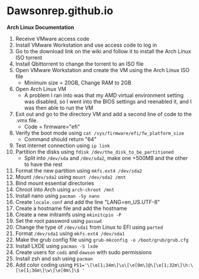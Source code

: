 # Dawsonrep.github.io
**Arch Linux Documentation**

1. Receive VMware access code
2. Install VMware Workstation and use access code to log in
3. Go to the download link on the wiki and follow it to install the Arch Linux ISO torrent
4. Install Qbittorrent to change the torrent to an ISO file
5. Open VMware Workstation and create the VM using the Arch Linux ISO file
   - Minimum size = 20GB, Change RAM to 2GB
6. Open Arch Linux VM
   - A problem I ran into was that my AMD virtual environment setting was disabled, so I went into the BIOS settings and reenabled it, and I was then able to run the VM
7. Exit out and go to the directory VM and add a second line of code to the .vmx file.
   - Code = firmware="efi"
8. Verify the boot mode using `cat /sys/firmware/efi/fw_platform_size`
   - Command should return "64"
9. Test internet connection using `ip link`
10. Partition the disks using `fdisk /dev/the_disk_to_be_partitioned`
    - Split into `/dev/sda` and `/dev/sda2`, make one +500MB and the other to have the rest
11. Format the new partition using `mkfs.ext4 /dev/sda2`
12. Mount `/dev/sda2` using `mount /dev/sda2 /mnt`
13. Bind mount essential directories
14. Chroot into Arch using `arch-chroot /mnt`
15. Install nano using `pacman -Sy nano`
16. Create `locale.conf` and add the line "LANG=en_US.UTF-8"
17. Create a hostname file and add the hostname
18. Create a new initramfs using `mkinitcpio -P`
19. Set the root password using `passwd`
20. Change the type of `/dev/sda1` from Linux to EFI using `parted`
21. Format `/dev/sda1` using `mkfs.ext4 /dev/sda1`
22. Make the grub config file using `grub-mkconfig -o /boot/grub/grub.cfg`
23. Install LXDE using `pacman -S lxde`
24. Create users for `codi` and `dawson` with sudo permissions
25. Install zsh and ssh using `pacman`
26. Add color coding using `PS1='\[\e[1;34m\]\u\[\e[0m\]@\[\e[1;32m\]\h:\[\e[1;36m\]\w\[\e[0m\]\$ '`
